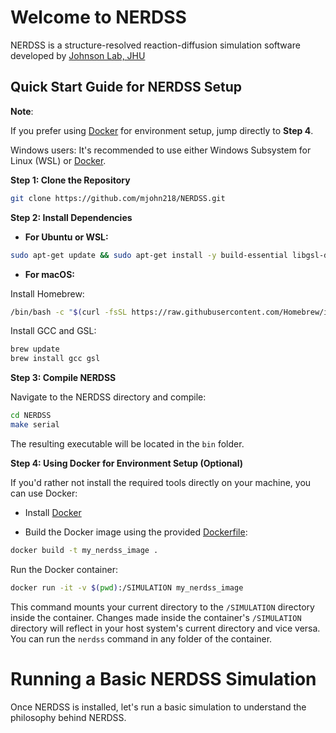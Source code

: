 # Welcome to NERDSS

 NERDSS is a structure-resolved reaction-diffusion simulation software developed by [Johnson Lab, JHU](https://sites.krieger.jhu.edu/johnson-lab/)

## Quick Start Guide for NERDSS Setup

**Note**:

If you prefer using [Docker](https://www.docker.com) for environment setup, jump directly to **Step 4**.

Windows users: It's recommended to use either Windows Subsystem for Linux (WSL) or [Docker](https://www.docker.com).

**Step 1: Clone the Repository**

```bash
git clone https://github.com/mjohn218/NERDSS.git
```

**Step 2: Install Dependencies**

- **For Ubuntu or WSL:**

```bash
sudo apt-get update && sudo apt-get install -y build-essential libgsl-dev
```

- **For macOS:**

Install Homebrew:

```bash
/bin/bash -c "$(curl -fsSL https://raw.githubusercontent.com/Homebrew/install/HEAD/install.sh)"
```

Install GCC and GSL:

```bash
brew update
brew install gcc gsl
```

**Step 3: Compile NERDSS**

Navigate to the NERDSS directory and compile:

```bash
cd NERDSS
make serial
```

The resulting executable will be located in the `bin` folder.

**Step 4: Using Docker for Environment Setup (Optional)**

If you'd rather not install the required tools directly on your machine, you can use Docker:

- Install [Docker](https://www.docker.com)

- Build the Docker image using the provided [Dockerfile](./Dockerfile):

```bash
docker build -t my_nerdss_image .
```

Run the Docker container:

```bash
docker run -it -v $(pwd):/SIMULATION my_nerdss_image
```

This command mounts your current directory to the `/SIMULATION` directory inside the container. Changes made inside the container's `/SIMULATION` directory will reflect in your host system's current directory and vice versa. You can run the `nerdss` command in any folder of the container.

# Running a Basic NERDSS Simulation

Once NERDSS is installed, let's run a basic simulation to understand the philosophy behind NERDSS.